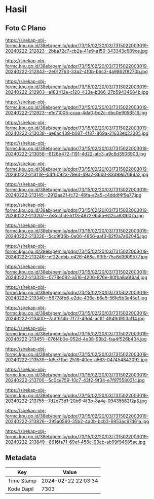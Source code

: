 # Hasil

## Foto C Plano

https://sirekap-obj-formc.kpu.go.id/38eb/pemilu/pdpr/73/15/02/20/03/7315022003019-20240222-212823--2bba72c7-cb2a-41e9-a150-343343c689ce.jpg

https://sirekap-obj-formc.kpu.go.id/38eb/pemilu/pdpr/73/15/02/20/03/7315022003019-20240222-212843--2e012763-33a2-4f0b-b6c3-4a9862f8270b.jpg

https://sirekap-obj-formc.kpu.go.id/38eb/pemilu/pdpr/73/15/02/20/03/7315022003019-20240222-212903--a183412e-c120-433e-b366-27b59434684b.jpg

https://sirekap-obj-formc.kpu.go.id/38eb/pemilu/pdpr/73/15/02/20/03/7315022003019-20240222-212923--e1d71005-ccaa-4da0-bd2c-dbc0e9056516.jpg

https://sirekap-obj-formc.kpu.go.id/38eb/pemilu/pdpr/73/15/02/20/03/7315022003019-20240222-213038--ae6ac439-b087-4f87-869a-21633eb22305.jpg

https://sirekap-obj-formc.kpu.go.id/38eb/pemilu/pdpr/73/15/02/20/03/7315022003019-20240222-213058--6126b472-f191-4d22-afc3-a9c8d3506903.jpg

https://sirekap-obj-formc.kpu.go.id/38eb/pemilu/pdpr/73/15/02/20/03/7315022003019-20240222-213119--54f60923-79e4-49a2-86b0-83d99d7694a2.jpg

https://sirekap-obj-formc.kpu.go.id/38eb/pemilu/pdpr/73/15/02/20/03/7315022003019-20240222-213145--2912aa21-fc72-48fa-a2a5-c4dddf4f9a77.jpg

https://sirekap-obj-formc.kpu.go.id/38eb/pemilu/pdpr/73/15/02/20/03/7315022003019-20240222-213207--7e8ccfc6-5113-4973-9555-612ca631b07a.jpg

https://sirekap-obj-formc.kpu.go.id/38eb/pemilu/pdpr/73/15/02/20/03/7315022003019-20240222-213226--5cc9f36b-0e06-4856-aaf3-82f0a7a62045.jpg

https://sirekap-obj-formc.kpu.go.id/38eb/pemilu/pdpr/73/15/02/20/03/7315022003019-20240222-213246--ef22cebb-e426-468a-93f5-75c6d3909577.jpg

https://sirekap-obj-formc.kpu.go.id/38eb/pemilu/pdpr/73/15/02/20/03/7315022003019-20240222-213320--0778e092-a516-4206-876e-80fba8a6f6a4.jpg

https://sirekap-obj-formc.kpu.go.id/38eb/pemilu/pdpr/73/15/02/20/03/7315022003019-20240222-213340--56778fb6-e2de-436e-b6e5-56fe5b3a45e1.jpg

https://sirekap-obj-formc.kpu.go.id/38eb/pemilu/pdpr/73/15/02/20/03/7315022003019-20240222-213400--7adf614b-7177-49d4-ac6f-4849d903af14.jpg

https://sirekap-obj-formc.kpu.go.id/38eb/pemilu/pdpr/73/15/02/20/03/7315022003019-20240222-213451--076f4b0e-952d-4e38-99b2-faa4f526b404.jpg

https://sirekap-obj-formc.kpu.go.id/38eb/pemilu/pdpr/73/15/02/20/03/7315022003019-20240222-213539--fd5e71be-2518-40ee-a563-047454842092.jpg

https://sirekap-obj-formc.kpu.go.id/38eb/pemilu/pdpr/73/15/02/20/03/7315022003019-20240222-213700--5c0ce759-10c7-43f2-9f34-e7f97558031c.jpg

https://sirekap-obj-formc.kpu.go.id/38eb/pemilu/pdpr/73/15/02/20/03/7315022003019-20240222-213755--7d2d73d1-20b6-4f3b-8a4a-09435582f2a3.jpg

https://sirekap-obj-formc.kpu.go.id/38eb/pemilu/pdpr/73/15/02/20/03/7315022003019-20240222-213826--395a0560-35b2-4a0b-bcb3-6953ac97d61a.jpg

https://sirekap-obj-formc.kpu.go.id/38eb/pemilu/pdpr/73/15/02/20/03/7315022003019-20240222-213849--8616fa71-69ef-458c-93cb-ab99f94685ac.jpg


## Metadata

| Key        | Value               |
| ---------- | ------------------- |
| Time Stamp | 2024-02-22 22:03:34 |
| Kode Dapil | 7303                |



